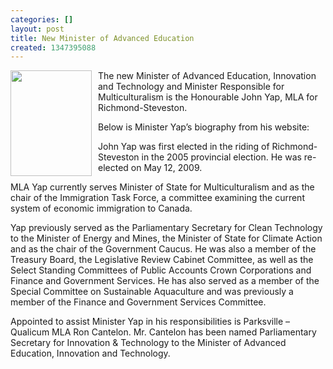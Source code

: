 ```yaml
---
categories: []
layout: post
title: New Minister of Advanced Education
created: 1347395088
---
```

<p><img alt="" src="http://www.newsroom.gov.bc.ca/images/photo_yap.jpg" style="width: 130px; height: 169px; float: left; margin-right: 10px; " />The new Minister of Advanced Education, Innovation and Technology and Minister Responsible for Multiculturalism is the Honourable John Yap, MLA for Richmond-Steveston.</p>
<p>Below is Minister Yap&rsquo;s biography from his website:</p>
<p>John Yap was first elected in the riding of Richmond-Steveston in the 2005 provincial election. He was re-elected on May 12, 2009.</p>
<p>MLA Yap currently serves Minister of State for Multiculturalism and as the chair of the Immigration Task Force, a committee examining the current system of economic immigration to Canada.</p>
<p>Yap previously served as the Parliamentary Secretary for Clean Technology to the Minister of Energy and Mines, the Minister of State for Climate Action and as the chair of the Government Caucus. He was also a member of the Treasury Board, the Legislative Review Cabinet Committee, as well as the Select Standing Committees of Public Accounts Crown Corporations and Finance and Government Services. He has also served as a member of the Special Committee on Sustainable Aquaculture and was previously a member of the Finance and Government Services Committee.</p>
<p>Appointed to assist Minister Yap in his responsibilities is Parksville &ndash; Qualicum MLA Ron Cantelon. Mr. Cantelon has been named Parliamentary Secretary for Innovation &amp; Technology to the Minister of Advanced Education, Innovation and Technology.</p>
